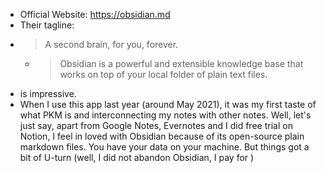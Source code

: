 - Official Website: https://obsidian.md
- Their tagline:
- > A second brain, 
   for you, forever.
	- >Obsidian is a powerful and extensible knowledge base
	  that works on top of your local folder of plain text files.
- is impressive.
- When I use this app last year (around May 2021), it was my first taste of what PKM is and interconnecting my notes with other notes. Well, let's just say, apart from Google Notes, Evernotes and I did free trial on Notion, I feel in loved with Obsidian because of its open-source plain markdown files. You have your data on your machine. But things got a bit of U-turn (well, I did not abandon Obsidian, I pay for )